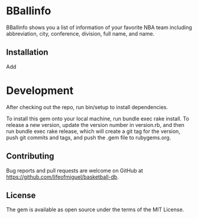 # BBallinfo

BBallinfo shows you a list of information of your favorite NBA team including abbreviation, city, conference, division, full name, and name.

## Installation
Add

# Development
After checking out the repo, run bin/setup to install dependencies.

To install this gem onto your local machine, run bundle exec rake install. To release a new version, update the version number in version.rb, and then run bundle exec rake release, which will create a git tag for the version, push git commits and tags, and push the .gem file to rubygems.org.

## Contributing
Bug reports and pull requests are welcome on GitHub at https://github.com/lifeofmiguel/basketball-db.

## License
The gem is available as open source under the terms of the MIT License.

